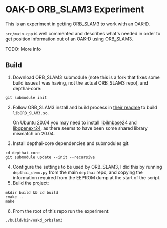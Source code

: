 # OAK-D ORB_SLAM3 Experiment

This is an experiment in getting ORB_SLAM3 to work with an OAK-D.

`src/main.cpp` is well commented and describes what's needed in order to get
position information out of an OAK-D using ORB_SLAM3.

TODO: More info

## Build

1. Download ORB_SLAM3 submodule (note this is a fork that fixes some build
   issues I was having, not the actual ORB_SLAM3 repo), and depthai-core:
```
git submodule init
```
2. Follow ORB_SLAM3 install and build process in [their
   readme](ORB_SLAM3/README.md) to build `libORB_SLAM3.so`.

   On Ubuntu 20.04 you may need to install
   [libilmbase24](https://www.ubuntuupdates.org/package/core/focal/universe/base/libilmbase24)
   and
   [libopenexr24](https://www.ubuntuupdates.org/package/core/focal/universe/base/libopenexr24),
   as there seems to have been some shared library mismatch on 20.04.
3. Install depthai-core dependencies and submodules git:
```
cd depthai-core
git submodule update --init --recursive
```
4. Configure the settings to be used by ORB_SLAM3, I did this by running
   `depthai_demo.py` from the main `depthai` repo, and copying the information
   required from the EEPROM dump at the start of the script.
5. Build the project:
```
mkdir build && cd build
cmake ..
make
```
6. From the root of this repo run the experiment:
```
./build/bin/oakd_orbslam3
```
